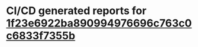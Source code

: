 # CI/CD generated reports for [1f23e6922ba890994976696c763c0c6833f7355b](https://github.com/hydephp/develop/commit/1f23e6922ba890994976696c763c0c6833f7355b)

